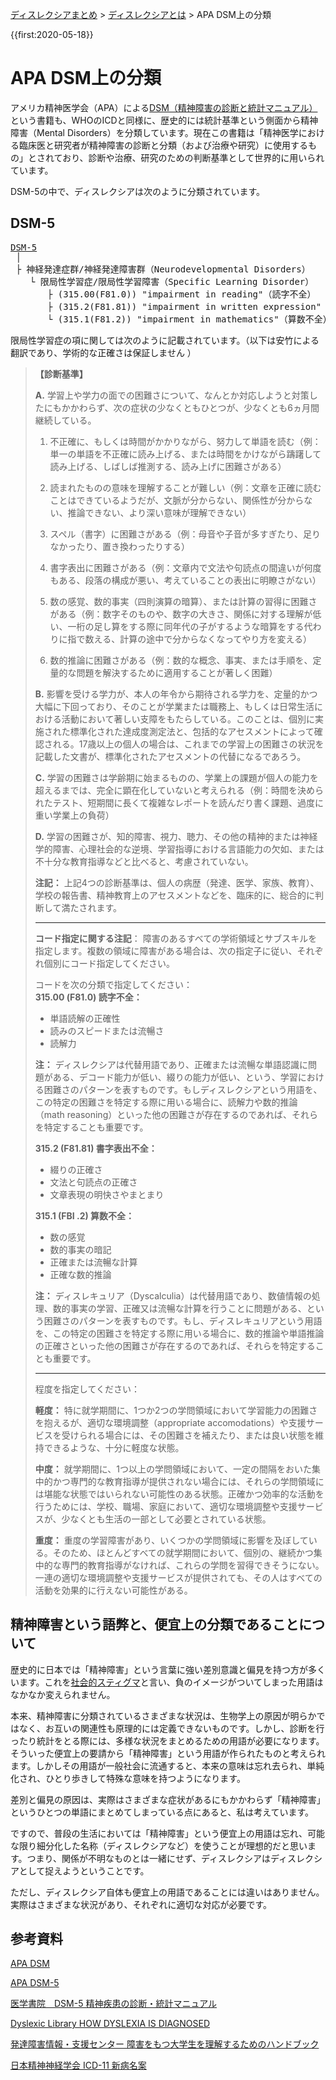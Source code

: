 <p class="breadcrumbs"><a href="../index.md">ディスレクシアまとめ</a> > <a href="index.md">ディスレクシアとは</a> > APA DSM上の分類

{{first:2020-05-18}}
# APA DSM上の分類
アメリカ精神医学会（APA）による[DSM（精神障害の診断と統計マニュアル）](https://ja.wikipedia.org/wiki/%E7%B2%BE%E7%A5%9E%E9%9A%9C%E5%AE%B3%E3%81%AE%E8%A8%BA%E6%96%AD%E3%81%A8%E7%B5%B1%E8%A8%88%E3%83%9E%E3%83%8B%E3%83%A5%E3%82%A2%E3%83%AB)という書籍も、WHOのICDと同様に、歴史的には統計基準という側面から精神障害（Mental Disorders）を分類しています。現在この書籍は「精神医学における臨床医と研究者が精神障害の診断と分類（および治療や研究）に使用するもの」とされており、診断や治療、研究のための判断基準として世界的に用いられています。

DSM-5の中で、ディスレクシアは次のように分類されています。
## DSM-5
<pre class="tree">
<a href="https://www.appi.org/Diagnostic_and_Statistical_Manual_of_Mental_Disorders_DSM-5_Fifth_Edition">DSM-5</a>
 │
 ├ 神経発達症群/神経発達障害群（Neurodevelopmental Disorders）
  　└ 限局性学習症/限局性学習障害（Specific Learning Disorder）
  　　　├ <span class="highlight">(315.00(F81.0)) "impairment in reading"（読字不全）</span>
  　　　├ (315.2(F81.81)) "impairment in written expression"（書字表出不全）
  　　　└ (315.1(F81.2)) "impairment in mathematics"（算数不全）
</pre>

限局性学習症の項に関しては次のように記載されています。（以下は安竹による翻訳であり、学術的な正確さは保証しません <i class="fa fa-smile-o" aria-hidden="true"></i>）
> **【診断基準】**
> 
> **A.** 学習上や学力の面での困難さについて、なんとか対応しようと対策したにもかかわらず、次の症状の少なくともひとつが、少なくとも6ヵ月間継続している。
>
> 1. 不正確に、もしくは時間がかかりながら、努力して単語を読む（例：単一の単語を不正確に読み上げる、または時間をかけながら躊躇して読み上げる、しばしば推測する、読み上げに困難さがある）
>
> 1. 読まれたものの意味を理解することが難しい（例：文章を正確に読むことはできているようだが、文脈が分からない、関係性が分からない、推論できない、より深い意味が理解できない）
> 
> 1. スペル（書字）に困難さがある（例：母音や子音が多すぎたり、足りなかったり、置き換わったりする）
>
> 1. 書字表出に困難さがある（例：文章内で文法や句読点の間違いが何度もある、段落の構成が悪い、考えていることの表出に明瞭さがない）
>
> 1. 数の感覚、数的事実（四則演算の暗算）、または計算の習得に困難さがある（例：数字そのものや、数字の大きさ、関係に対する理解が低い、一桁の足し算をする際に同年代の子がするような暗算をする代わりに指で数える、計算の途中で分からなくなってやり方を変える）
>
> 1. 数的推論に困難さがある（例：数的な概念、事実、または手順を、定量的な問題を解決するために適用することが著しく困難）
>
> **B.** 影響を受ける学力が、本人の年令から期待される学力を、定量的かつ大幅に下回っており、そのことが学業または職務上、もしくは日常生活における活動において著しい支障をもたらしている。このことは、個別に実施された標準化された達成度測定法と、包括的なアセスメントによって確認される。17歳以上の個人の場合は、これまでの学習上の困難さの状況を記載した文書が、標準化されたアセスメントの代替になるであろう。
>
> **C.** 学習の困難さは学齢期に始まるものの、学業上の課題が個人の能力を超えるまでは、完全に顕在化していないと考えられる（例：時間を決められたテスト、短期間に長くて複雑なレポートを読んだり書く課題、過度に重い学業上の負荷）
>
> **D.** 学習の困難さが、知的障害、視力、聴力、その他の精神的または神経学的障害、心理社会的な逆境、学習指導における言語能力の欠如、または不十分な教育指導などと比べると、考慮されていない。
>
>**注記：** 上記4つの診断基準は、個人の病歴（発達、医学、家族、教育）、学校の報告書、精神教育上のアセスメントなどを、臨床的に、総合的に判断して満たされます。
>
> ---
> 
>**コード指定に関する注記**： 障害のあるすべての学術領域とサブスキルを指定します。複数の領域に障害がある場合は、次の指定子に従い、それぞれ個別にコード指定してください。
> 
> コードを次の分類で指定してください：  
> **315.00 (F81.0) 読字不全：**
> - 単語読解の正確性
> - 読みのスピードまたは流暢さ
> - 読解力
>
> **注：** ディスレクシアは代替用語であり、正確または流暢な単語認識に問題がある、デコード能力が低い、綴りの能力が低い、という、学習における困難さのパターンを表すものです。もしディスレクシアという用語を、この特定の困難さを特定する際に用いる場合に、読解力や数的推論（math reasoning）といった他の困難さが存在するのであれば、それらを特定することも重要です。
>
> **315.2 (F81.81) 書字表出不全：**  
> - 綴りの正確さ
> - 文法と句読点の正確さ
> - 文章表現の明快さやまとまり
>
> **315.1 (FBI .2) 算数不全：**  
> - 数の感覚
> - 数的事実の暗記
> - 正確または流暢な計算
> - 正確な数的推論
>
> **注：** ディスレキュリア（Dyscalculia）は代替用語であり、数値情報の処理、数的事実の学習、正確又は流暢な計算を行うことに問題がある、という困難さのパターンを表すものです。もし、ディスレキュリアという用語を、この特定の困難さを特定する際に用いる場合に、数的推論や単語推論の正確さといった他の困難さが存在するのであれば、それらを特定することも重要です。
>
> ---
>
> 程度を指定してください：
>
> **軽度：** 特に就学期間に、1つか2つの学問領域において学習能力の困難さを抱えるが、適切な環境調整（appropriate accomodations）や支援サービスを受けられる場合には、その困難さを補えたり、または良い状態を維持できるような、十分に軽度な状態。  
>
> **中度：** 就学期間に、1つ以上の学問領域において、一定の間隔をおいた集中的かつ専門的な教育指導が提供されない場合には、それらの学問領域には堪能な状態ではいられない可能性のある状態。正確かつ効率的な活動を行うためには、学校、職場、家庭において、適切な環境調整や支援サービスが、少なくとも生活の一部として必要とされている状態。  
>
> **重度：** 重度の学習障害があり、いくつかの学問領域に影響を及ぼしている。そのため、ほとんどすべての就学期間において、個別の、継続かつ集中的な専門的教育指導がなければ、これらの学問を習得できそうにない。一連の適切な環境調整や支援サービスが提供されても、その人はすべての活動を効果的に行えない可能性がある。


## 精神障害という語弊と、便宜上の分類であることについて
歴史的に日本では「精神障害」という言葉に強い差別意識と偏見を持つ方が多くいます。これを[社会的スティグマ](https://ja.wikipedia.org/wiki/%E7%A4%BE%E4%BC%9A%E7%9A%84%E3%82%B9%E3%83%86%E3%82%A3%E3%82%B0%E3%83%9E)と言い、負のイメージがついてしまった用語はなかなか変えられません。

本来、精神障害に分類されているさまざまな状況は、生物学上の原因が明らかではなく、お互いの関連性も原理的には定義できないものです。しかし、診断を行ったり統計をとる際には、多様な状況をまとめるための用語が必要になります。そういった便宜上の要請から「精神障害」という用語が作られたものと考えられます。しかしその用語が一般社会に流通すると、本来の意味は忘れ去られ、単純化され、ひとり歩きして特殊な意味を持つようになります。

差別と偏見の原因は、実際はさまざまな症状があるにもかかわらず「精神障害」というひとつの単語にまとめてしまっている点にあると、私は考えています。

ですので、普段の生活においては「精神障害」という便宜上の用語は忘れ、可能な限り細分化した名称（ディスレクシアなど）を使うことが理想的だと思います。つまり、関係が不明なものとは一緒にせず、ディスレクシアはディスレクシアとして捉えようということです。

ただし、ディスレクシア自体も便宜上の用語であることには違いはありません。実際はさまざまな状況があり、それぞれに適切な対応が必要です。

## 参考資料
[APA DSM](https://www.psychiatry.org/psychiatrists/practice/dsm)

[APA DSM-5](https://www.appi.org/Diagnostic_and_Statistical_Manual_of_Mental_Disorders_DSM-5_Fifth_Edition)

[医学書院　DSM-5 精神疾患の診断・統計マニュアル](https://www.igaku-shoin.co.jp/bookDetail.do?book=86264)

[Dyslexic Library HOW DYSLEXIA IS DIAGNOSED](https://dyslexiclibrary.com/diagnostic-criteria/)

[発達障害情報・支援センター 障害をもつ大学生を理解するためのハンドブック](http://www.rehab.go.jp/ddis_pdf/50.pdf)

[日本精神神経学会 ICD-11 新病名案](https://www.jspn.or.jp/uploads/uploads/files/activity/ICD-11Beta_Name_of_Mental_Disorders%20List(tentative)20180601.pdf)

